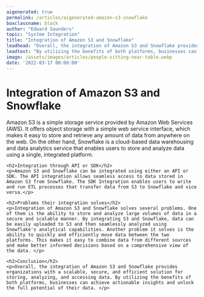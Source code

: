 ```yaml
---
aigenerated: true
permalink: /articles/aigenerated-amazon-s3-snowflake
boxclassname: black
author: "Edward Saunders"
topic: "System Integration"
title: "Integration of Amazon S3 and Snowflake"
leadhead: "Overall, the integration of Amazon S3 and Snowflake provides organizations with a scalable, secure, and efficient solution for storing, analyzing, and accessing data"
leadtext: "By utilizing the benefits of both platforms, businesses can achieve actionable insights and unlock the full potential of their data."
image: /assets/images/articles/people-sitting-near-table.webp
date: '2022-03-17 00:00:00'
---
```

<div class="arttext">    <h1>Integration of Amazon S3 and Snowflake</h1>
    <p>Amazon S3 is a simple storage service provided by Amazon Web Services (AWS). It offers object storage with a simple web service interface, which makes it easy to store and retrieve any amount of data from anywhere on the web. On the other hand, Snowflake is a cloud-based data warehousing and data analytics service that enables users to store and analyze data using a single, integrated platform.</p>
    
    <h2>Integration through API or SDK</h2>
    <p>Amazon S3 and Snowflake can be integrated using either an API or SDK. The API integration allows seamless access to data stored in Amazon S3 from Snowflake. The SDK Integration enables users to write and run ETL processes that transfer data from S3 to Snowflake and vice versa.</p>
    
    <h2>Problems their integration solves</h2>
    <p>Integration of Amazon S3 and Snowflake solves several problems. One of them is the ability to store and analyze large volumes of data in a secure and scalable manner. By integrating S3 and Snowflake, data can be easily uploaded to S3 and then seamlessly analyzed using Snowflake's analytical capabilities. Another problem it solves is the ability to quickly and efficiently move data between the two platforms. This makes it easy to combine data from different sources and make better informed decisions based on a comprehensive view of the data. </p>
    
    <h2>Conclusion</h2>
    <p>Overall, the integration of Amazon S3 and Snowflake provides organizations with a scalable, secure, and efficient solution for storing, analyzing, and accessing data. By utilizing the benefits of both platforms, businesses can achieve actionable insights and unlock the full potential of their data. </p>
</div>